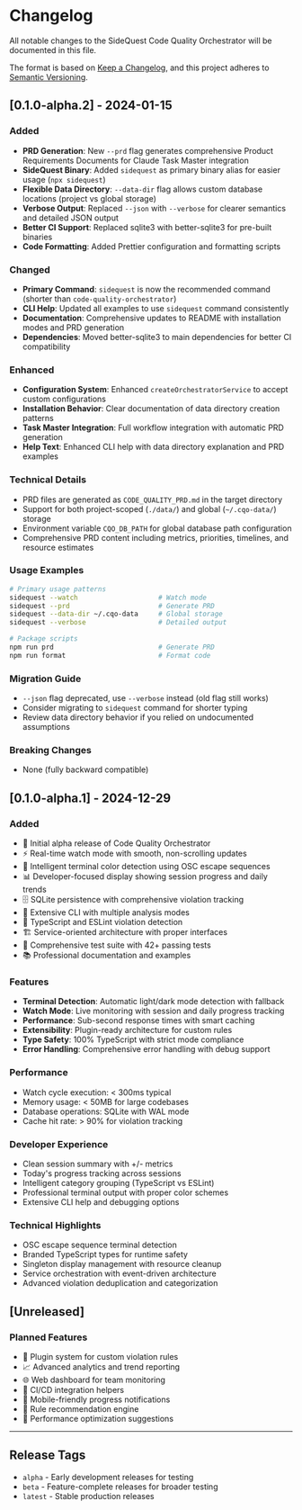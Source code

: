 # Changelog

All notable changes to the SideQuest Code Quality Orchestrator will be documented in this file.

The format is based on [Keep a Changelog](https://keepachangelog.com/en/1.0.0/),
and this project adheres to [Semantic Versioning](https://semver.org/spec/v2.0.0.html).

## [0.1.0-alpha.2] - 2024-01-15

### Added
- **PRD Generation**: New `--prd` flag generates comprehensive Product Requirements Documents for Claude Task Master integration
- **SideQuest Binary**: Added `sidequest` as primary binary alias for easier usage (`npx sidequest`)
- **Flexible Data Directory**: `--data-dir` flag allows custom database locations (project vs global storage)
- **Verbose Output**: Replaced `--json` with `--verbose` for clearer semantics and detailed JSON output
- **Better CI Support**: Replaced sqlite3 with better-sqlite3 for pre-built binaries
- **Code Formatting**: Added Prettier configuration and formatting scripts

### Changed
- **Primary Command**: `sidequest` is now the recommended command (shorter than `code-quality-orchestrator`)
- **CLI Help**: Updated all examples to use `sidequest` command consistently
- **Documentation**: Comprehensive updates to README with installation modes and PRD generation
- **Dependencies**: Moved better-sqlite3 to main dependencies for better CI compatibility

### Enhanced
- **Configuration System**: Enhanced `createOrchestratorService` to accept custom configurations
- **Installation Behavior**: Clear documentation of data directory creation patterns
- **Task Master Integration**: Full workflow integration with automatic PRD generation
- **Help Text**: Enhanced CLI help with data directory explanation and PRD examples

### Technical Details
- PRD files are generated as `CODE_QUALITY_PRD.md` in the target directory
- Support for both project-scoped (`./data/`) and global (`~/.cqo-data/`) storage
- Environment variable `CQO_DB_PATH` for global database path configuration
- Comprehensive PRD content including metrics, priorities, timelines, and resource estimates

### Usage Examples
```bash
# Primary usage patterns
sidequest --watch                    # Watch mode
sidequest --prd                      # Generate PRD
sidequest --data-dir ~/.cqo-data     # Global storage
sidequest --verbose                  # Detailed output

# Package scripts
npm run prd                          # Generate PRD
npm run format                       # Format code
```

### Migration Guide
- `--json` flag deprecated, use `--verbose` instead (old flag still works)
- Consider migrating to `sidequest` command for shorter typing
- Review data directory behavior if you relied on undocumented assumptions

### Breaking Changes
- None (fully backward compatible)

## [0.1.0-alpha.1] - 2024-12-29

### Added
- 🎉 Initial alpha release of Code Quality Orchestrator
- ⚡ Real-time watch mode with smooth, non-scrolling updates
- 🎨 Intelligent terminal color detection using OSC escape sequences
- 📊 Developer-focused display showing session progress and daily trends
- 🗄️ SQLite persistence with comprehensive violation tracking
- 🔧 Extensive CLI with multiple analysis modes
- 📝 TypeScript and ESLint violation detection
- 🏗️ Service-oriented architecture with proper interfaces
- 🧪 Comprehensive test suite with 42+ passing tests
- 📚 Professional documentation and examples

### Features
- **Terminal Detection**: Automatic light/dark mode detection with fallback
- **Watch Mode**: Live monitoring with session and daily progress tracking
- **Performance**: Sub-second response times with smart caching
- **Extensibility**: Plugin-ready architecture for custom rules
- **Type Safety**: 100% TypeScript with strict mode compliance
- **Error Handling**: Comprehensive error handling with debug support

### Performance
- Watch cycle execution: < 300ms typical
- Memory usage: < 50MB for large codebases
- Database operations: SQLite with WAL mode
- Cache hit rate: > 90% for violation tracking

### Developer Experience
- Clean session summary with +/- metrics
- Today's progress tracking across sessions
- Intelligent category grouping (TypeScript vs ESLint)
- Professional terminal output with proper color schemes
- Extensive CLI help and debugging options

### Technical Highlights
- OSC escape sequence terminal detection
- Branded TypeScript types for runtime safety
- Singleton display management with resource cleanup
- Service orchestration with event-driven architecture
- Advanced violation deduplication and categorization

## [Unreleased]

### Planned Features
- 🔌 Plugin system for custom violation rules
- 📈 Advanced analytics and trend reporting
- 🌐 Web dashboard for team monitoring
- 🔗 CI/CD integration helpers
- 📱 Mobile-friendly progress notifications
- 🎯 Rule recommendation engine
- 🚀 Performance optimization suggestions

---

## Release Tags

- `alpha` - Early development releases for testing
- `beta` - Feature-complete releases for broader testing
- `latest` - Stable production releases
